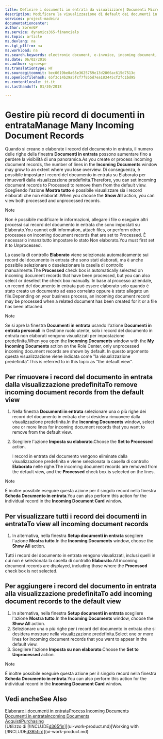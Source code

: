 ```yaml
---
title: Definire i documenti in entrata da visualizzare| Documenti Microsoft
description: Modificare la visualizzazione di default dei documenti in entrata, ad esempio le fatture elettroniche, per migliorare la panoramica dei record elaborati e non elaborati.
services: project-madeira
documentationcenter: 
author: SorenGP
ms.service: dynamics365-financials
ms.topic: article
ms.devlang: na
ms.tgt_pltfrm: na
ms.workload: na
ms.search.keywords: electronic document, e-invoice, incoming document, OCR, ecommerce, document exchange, import invoice
ms.date: 06/02/2016
ms.author: sgroespe
ms.translationtype: HT
ms.sourcegitcommit: bec0619be0a65e3625759e13d2866ac615d7513c
ms.openlocfilehash: 65f3c14b29a5fcf7f855d7ea183445cf2fc1bd95
ms.contentlocale: it-it
ms.lasthandoff: 01/30/2018

---
```

# <a name="manage-many-incoming-document-records"></a><span data-ttu-id="42d79-103">Gestire più record di documenti in entrata</span><span class="sxs-lookup"><span data-stu-id="42d79-103">Manage Many Incoming Document Records</span></span>
<span data-ttu-id="42d79-104">Quando si creano o elaborate i record del documento in entrata, il numero delle righe della finestra **Documenti in entrata** possono aumentare fino a perdere la visibilità di una panoramica.</span><span class="sxs-lookup"><span data-stu-id="42d79-104">As you create or process incoming document records, the number of lines in the **Incoming Documents** window may grow to an extent where you lose overview.</span></span> <span data-ttu-id="42d79-105">Di conseguenza, è possibile impostare i record del documento in entrata su Elaborato per rimuoverli dalla visualizzazione predefinita.</span><span class="sxs-lookup"><span data-stu-id="42d79-105">Therefore, you can set incoming document records to Processed to remove them from the default view.</span></span> <span data-ttu-id="42d79-106">Scegliendo l'azione **Mostra tutto** è possibile visualizzare sia i record elaborati che non elaborati.</span><span class="sxs-lookup"><span data-stu-id="42d79-106">When you choose the **Show All** action, you can view both processed and unprocessed records.</span></span>

> [!NOTE]  
>   <span data-ttu-id="42d79-107">Non è possibile modificare le informazioni, allegare i file o eseguire altri processi sui record del documento in entrata che sono impostati su Elaborato.</span><span class="sxs-lookup"><span data-stu-id="42d79-107">You cannot edit information, attach files, or perform other processes on incoming document records that are set to Processed.</span></span> <span data-ttu-id="42d79-108">È necessario innanzitutto impostare lo stato Non elaborato.</span><span class="sxs-lookup"><span data-stu-id="42d79-108">You must first set it to Unprocessed.</span></span>

<span data-ttu-id="42d79-109">La casella di controllo **Elaborato** viene selezionata automaticamente sui record del documento in entrata che sono stati elaborati, ma è anche possibile selezionare o deselezionare la casella di controllo manualmente.</span><span class="sxs-lookup"><span data-stu-id="42d79-109">The **Processed** check box is automatically selected on incoming document records that have been processed, but you can also select or deselect the check box manually.</span></span> <span data-ttu-id="42d79-110">In base al processo aziendale, un record del documento in entrata può essere elaborato solo quando è stato creato un documento ad esso correlato oppure è stato allegato un file.</span><span class="sxs-lookup"><span data-stu-id="42d79-110">Depending on your business process, an incoming document record may be processed when a related document has been created for it or a file has been attached.</span></span>

> [!NOTE]  
>   <span data-ttu-id="42d79-111">Se si apre la finestra **Documenti in entrata** usando l'azione **Documenti in entrata personali** in Gestione ruolo utente, solo i record del documento in entrata non elaborati vengono visualizzati per impostazione predefinita.</span><span class="sxs-lookup"><span data-stu-id="42d79-111">When you open the **Incoming Documents** window with the **My Incoming Documents** action on the Role Center, only unprocessed incoming document records are shown by default.</span></span> <span data-ttu-id="42d79-112">In questo argomento questa visualizzazione viene indicata come "la visualizzazione predefinita".</span><span class="sxs-lookup"><span data-stu-id="42d79-112">This is referred to in this topic as "the default view".</span></span>

## <a name="to-remove-incoming-document-records-from-the-default-view"></a><span data-ttu-id="42d79-113">Per rimuovere i record del documento in entrata dalla visualizzazione predefinita</span><span class="sxs-lookup"><span data-stu-id="42d79-113">To remove incoming document records from the default view</span></span>
1. <span data-ttu-id="42d79-114">Nella finestra **Documenti in entrata** selezionare una o più righe dei record del documento in entrata che si desidera rimuovere dalla visualizzazione predefinita.</span><span class="sxs-lookup"><span data-stu-id="42d79-114">In the **Incoming Documents** window, select one or more lines for incoming document records that you want to remove from the default view.</span></span>
2. <span data-ttu-id="42d79-115">Scegliere l'azione **Imposta su elaborato**.</span><span class="sxs-lookup"><span data-stu-id="42d79-115">Choose the **Set to Processed** action.</span></span>

    <span data-ttu-id="42d79-116">I record in entrata del documento vengono eliminate dalla visualizzazione predefinita e viene selezionata la casella di controllo **Elaborato** nelle righe.</span><span class="sxs-lookup"><span data-stu-id="42d79-116">The incoming document records are removed from the default view, and the **Processed** check box is selected on the lines.</span></span>

> [!NOTE]  
>   <span data-ttu-id="42d79-117">È inoltre possibile eseguire questa azione per il singolo record nella finestra **Scheda Documento in entrata**.</span><span class="sxs-lookup"><span data-stu-id="42d79-117">You can also perform this action for the individual record in the **Incoming Document Card** window.</span></span>

## <a name="to-view-all-incoming-document-records"></a><span data-ttu-id="42d79-118">Per visualizzare tutti i record dei documenti in entrata</span><span class="sxs-lookup"><span data-stu-id="42d79-118">To view all incoming document records</span></span>
1. <span data-ttu-id="42d79-119">In alternativa, nella finestra **Setup documenti in entrata** scegliere l'azione **Mostra tutto**.</span><span class="sxs-lookup"><span data-stu-id="42d79-119">In the **Incoming Documents** window, choose the **Show All** action.</span></span>

<span data-ttu-id="42d79-120">Tutti i record del documento in entrata vengono visualizzati, inclusi quelli in cui non è selezionata la casella di controllo **Elaborato**.</span><span class="sxs-lookup"><span data-stu-id="42d79-120">All incoming document records are displayed, including those where the **Processed** check box is not selected.</span></span>

## <a name="to-add-incoming-document-records-to-the-default-view"></a><span data-ttu-id="42d79-121">Per aggiungere i record del documento in entrata alla visualizzazione predefinita</span><span class="sxs-lookup"><span data-stu-id="42d79-121">To add incoming document records to the default view</span></span>
1. <span data-ttu-id="42d79-122">In alternativa, nella finestra **Setup documenti in entrata** scegliere l'azione **Mostra tutto**.</span><span class="sxs-lookup"><span data-stu-id="42d79-122">In the **Incoming Documents** window, choose the **Show All** action.</span></span>
2. <span data-ttu-id="42d79-123">Selezionare una o più righe per i record del documento in entrata che si desidera mostrare nella visualizzazione predefinita.</span><span class="sxs-lookup"><span data-stu-id="42d79-123">Select one or more lines for incoming document records that you want to appear in the default view.</span></span>
3. <span data-ttu-id="42d79-124">Scegliere l'azione **Imposta su non elaborato**.</span><span class="sxs-lookup"><span data-stu-id="42d79-124">Choose the **Set to Unprocessed** action.</span></span>  

> [!NOTE]  
>   <span data-ttu-id="42d79-125">È inoltre possibile eseguire questa azione per il singolo record nella finestra **Scheda Documento in entrata**.</span><span class="sxs-lookup"><span data-stu-id="42d79-125">You can also perform this action for the individual record in the **Incoming Document Card** window.</span></span>

## <a name="see-also"></a><span data-ttu-id="42d79-126">Vedi anche</span><span class="sxs-lookup"><span data-stu-id="42d79-126">See Also</span></span>
[<span data-ttu-id="42d79-127">Elaborare i documenti in entrata</span><span class="sxs-lookup"><span data-stu-id="42d79-127">Process Incoming Documents</span></span>](across-process-income-documents.md)  
[<span data-ttu-id="42d79-128">Documenti in entrata</span><span class="sxs-lookup"><span data-stu-id="42d79-128">Incoming Documents</span></span>](across-income-documents.md)  
[<span data-ttu-id="42d79-129">Acquisti</span><span class="sxs-lookup"><span data-stu-id="42d79-129">Purchasing</span></span>](purchasing-manage-purchasing.md)  
<span data-ttu-id="42d79-130">[Utilizzo di [!INCLUDE[d365fin](includes/d365fin_md.md)]](ui-work-product.md)</span><span class="sxs-lookup"><span data-stu-id="42d79-130">[Working with [!INCLUDE[d365fin](includes/d365fin_md.md)]](ui-work-product.md)</span></span>

